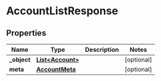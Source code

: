 
# AccountListResponse

## Properties
Name | Type | Description | Notes
------------ | ------------- | ------------- | -------------
**_object** | [**List&lt;Account&gt;**](Account.md) |  |  [optional]
**meta** | [**AccountMeta**](AccountMeta.md) |  |  [optional]



